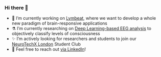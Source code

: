 ### Hi there 👋

<!-- **Ale-xis/Ale-xis** is a ✨ _special_ ✨ repository because its `README.md` (this file) appears on your GitHub profile. -->

- 🧠 I’m currently working on [Lymbeat](www.lymbeat.io), where we want to develop a whole new paradigm of brain-responsive applications
- ⚗️ I’m currently researching on [Deep Learning-based EEG analysis](https://drive.google.com/file/d/1K5gXXykUc5BsmHU2ICE4rd-anLHu0-G3/view) to objectively classify levels of consciousness
- ✨ I’m actively looking for researchers and students to join our [NeuroTechX London](https://neurotechx.com/chapter/1523/) Student Club
- 💬 Feel free to reach out [via LinkedIn](https://www.linkedin.com/in/alexispomares/)!
